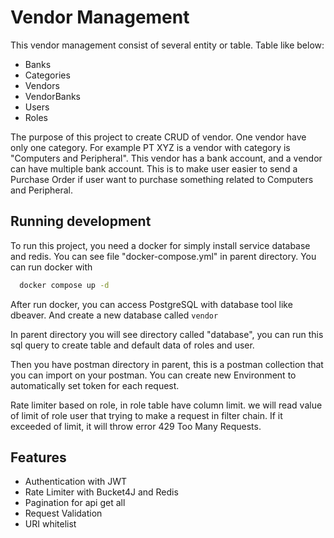 
# Vendor Management

This vendor management consist of several entity or table. Table like below:
- Banks
- Categories
- Vendors
- VendorBanks
- Users
- Roles

The purpose of this project to create CRUD of vendor. One vendor have only one category. For example PT XYZ is a vendor with category is "Computers and Peripheral". This vendor has a bank account, and a vendor can have multiple bank account. This is to make user easier to send a Purchase Order if user want to purchase something related to Computers and Peripheral.
## Running development

To run this project, you need a docker for simply install service database and redis. You can see file "docker-compose.yml" in parent directory. You can run docker with

```bash
  docker compose up -d
```

After run docker, you can access PostgreSQL with database tool like dbeaver. And create a new database called `vendor`

In parent directory you will see directory called "database", you can run this sql query to create table and default data of roles and user.

Then you have postman directory in parent, this is a postman collection that you can import on your postman. You can create new Environment to automatically set token for each request.

Rate limiter based on role, in role table have column limit. we will read value of limit of role user that trying to make a request in filter chain. If it exceeded of limit, it will throw error 429 Too Many Requests.



## Features

- Authentication with JWT
- Rate Limiter with Bucket4J and Redis
- Pagination for api get all
- Request Validation
- URI whitelist